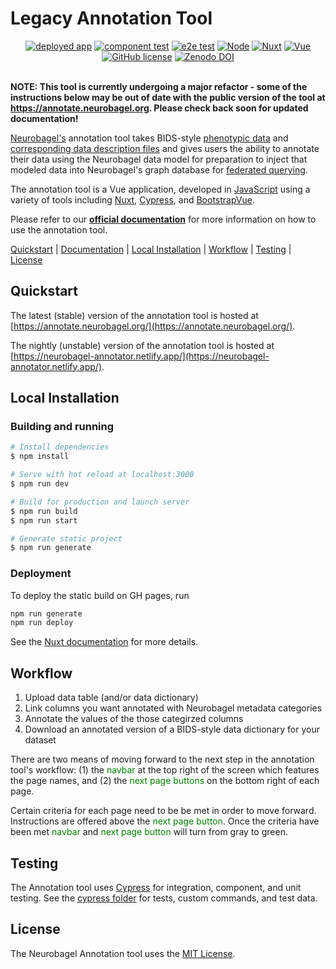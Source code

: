 # Legacy Annotation Tool

<div align="center">
    <a href="https://github.com/neurobagel/annotation_tool/actions/workflows/pages/pages-build-deployment">
        <img src="https://img.shields.io/website?down_color=CD5C5C&down_message=down&label=deployed%20app&style=flat-square&up_color=B0C4DE&up_message=live&url=https%3A%2F%2Fannotate.neurobagel.org%2F" alt="deployed app"></a>
    <a href="https://github.com/neurobagel/annotation_tool/actions/workflows/test_component.yml">
        <img src="https://img.shields.io/github/actions/workflow/status/neurobagel/annotation_tool/test_component.yml?color=BDB76B&label=component test&style=flat-square" alt="component test"></a>
    <a href="https://github.com/neurobagel/annotation_tool/actions/workflows/test_e2e.yml">
        <img src="https://img.shields.io/github/actions/workflow/status/neurobagel/annotation_tool/test_e2e.yml?color=8FBC8F&label=e2e test&style=flat-square" alt="e2e test"></a>
	<a href="https://nodejs.org/en//">
        <img src="https://img.shields.io/badge/node-20.9.0-CD5C5C?style=flat-square" alt="Node"></a>
    <a href="https://nuxtjs.org/">
        <img src="https://img.shields.io/badge/nuxt-2.17.2-F0FFF0?style=flat-square" alt="Nuxt"></a>
    <a href="https://vuejs.org/">
        <img src="https://img.shields.io/badge/vue-2.7.15-D8BFD8?style=flat-square" alt="Vue"></a>
    <a href="LICENSE">
        <img src="https://img.shields.io/github/license/neurobagel/query-tool?color=4682B4&style=flat-square" alt="GitHub license"></a>
    <a href="https://doi.org/10.5281/zenodo.8088067">
        <img src="https://zenodo.org/badge/DOI/10.5281/zenodo.8088067.svg" alt="Zenodo DOI"></a>
</div>
        
<br>

__NOTE: This tool is currently undergoing a major refactor - some of the instructions below may be out of date with the public version of the tool at https://annotate.neurobagel.org. Please check back soon for updated documentation!__

[Neurobagel's](https://www.neurobagel.org/) annotation tool takes BIDS-style [phenotypic data](https://github.com/neurobagel/annotation_tool/blob/main/cypress/fixtures/examples/good/ds003653_participant.tsv) and [corresponding data description files](https://github.com/neurobagel/annotation_tool/blob/main/cypress/fixtures/examples/good/ds003653_participant.json) and gives users the ability to annotate their data using the Neurobagel data model for preparation to inject that modeled data into Neurobagel's graph database for [federated querying](https://github.com/neurobagel/query-tool).

The annotation tool is a Vue application, developed in [JavaScript](https://www.javascript.com/) using a variety of tools including [Nuxt](https://nuxtjs.org/), [Cypress](https://www.cypress.io/), and [BootstrapVue](https://bootstrap-vue.org/docs).

Please refer to our [**official documentation**](https://neurobagel.org/user_guide/annotation_tool/) for more information on how to use the annotation tool.

[Quickstart](#quickstart) |
[Documentation](https://neurobagel.org/user_guide/annotation_tool/) |
[Local Installation](#local-installation) |
[Workflow](#workflow) |
[Testing](#testing) |
[License](#license)

## Quickstart

The latest (stable) version of the annotation tool is hosted at [https://annotate.neurobagel.org/](https://annotate.neurobagel.org/).

The nightly (unstable) version of the annotation tool is hosted at [https://neurobagel-annotator.netlify.app/](https://neurobagel-annotator.netlify.app/).


## Local Installation

### Building and running

```bash
# Install dependencies
$ npm install

# Serve with hot reload at localhost:3000
$ npm run dev

# Build for production and launch server
$ npm run build
$ npm run start

# Generate static project
$ npm run generate
```
### Deployment

To deploy the static build on GH pages, run

```bash
npm run generate
npm run deploy
```

See the [Nuxt documentation](https://nuxtjs.org/deployments/github-pages/) for more details.

## Workflow

1. Upload data table (and/or data dictionary)
2. Link columns you want annotated with Neurobagel metadata categories
3. Annotate the values of the those categirzed columns
4. Download an annotated version of a BIDS-style data dictionary for your dataset

There are two means of moving forward to the next step in the annotation tool's workflow: (1) the <span style="color:green;">navbar</span> at the top right of the screen which features the page names, and (2) the <span style="color:green;">next page buttons</span> on the bottom right of each page.

Certain criteria for each page need to be be met in order to move forward. Instructions are offered above the <span style="color:green;">next page button</span>. Once the criteria have been met <span style="color:green;">navbar</span> and <span style="color:green;">next page button</span> will turn from gray to green.

## Testing

The Annotation tool uses [Cypress](https://www.cypress.io/) for integration, component, and unit testing. See the [cypress folder](https://github.com/neurobagel/annotation_tool/tree/main/cypress) for tests, custom commands, and test data.

## License

The Neurobagel Annotation tool uses the [MIT License](https://github.com/neurobagel/annotation_tool/blob/main/LICENSE).